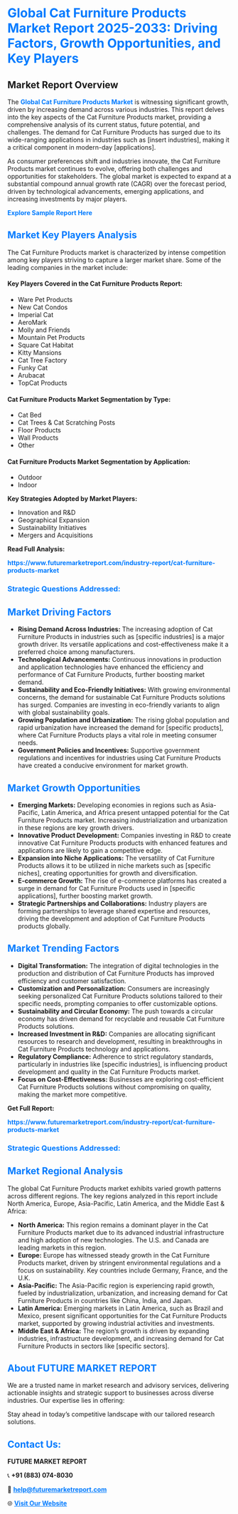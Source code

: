 <h1 style="color: #007BFF;">Global Cat Furniture Products Market Report 2025-2033: Driving Factors, Growth Opportunities, and Key Players</h1>

<section id="overview">
<h2>Market Report Overview</h2>
<p>The <a href="https://www.futuremarketreport.com/industry-report/cat-furniture-products-market" style="color: #007BFF; text-decoration: none;"><strong>Global Cat Furniture Products Market</strong></a> is witnessing significant growth, driven by increasing demand across various industries. This report delves into the key aspects of the Cat Furniture Products market, providing a comprehensive analysis of its current status, future potential, and challenges. The demand for Cat Furniture Products has surged due to its wide-ranging applications in industries such as [insert industries], making it a critical component in modern-day [applications].</p>
<p>As consumer preferences shift and industries innovate, the Cat Furniture Products market continues to evolve, offering both challenges and opportunities for stakeholders. The global market is expected to expand at a substantial compound annual growth rate (CAGR) over the forecast period, driven by technological advancements, emerging applications, and increasing investments by major players.</p>
</section>

<section id="overview">
<p><a href="https://www.futuremarketreport.com/request-sample/reportId=61869" style="color: #007BFF; text-decoration: none;"><strong>Explore Sample Report Here</strong></a></p>
</section>

<section id="key-players">
<h2 style="color: #007BFF;">Market Key Players Analysis</h2>
<p>The Cat Furniture Products market is characterized by intense competition among key players striving to capture a larger market share. Some of the leading companies in the market include:</p>
<h4>Key Players Covered in the Cat Furniture Products Report:</h4>
<ul><li>Ware Pet Products</li><li>New Cat Condos</li><li>Imperial Cat</li><li>AeroMark</li><li>Molly and Friends</li><li>Mountain Pet Products</li><li>Square Cat Habitat</li><li>Kitty Mansions</li><li>Cat Tree Factory</li><li>Funky Cat</li><li>Arubacat</li><li>TopCat Products</li></ul>
<h4>Cat Furniture Products Market Segmentation by Type:</h4>
<ul><li>Cat Bed</li><li>Cat Trees &amp; Cat Scratching Posts</li><li>Floor Products</li><li>Wall Products</li><li>Other</li></ul>

<h4>Cat Furniture Products Market Segmentation by Application:</h4>
<ul><li>Outdoor</li><li>Indoor</li></ul>
<p><strong>Key Strategies Adopted by Market Players:</strong></p>
<ul>
<li>Innovation and R&D</li>
<li>Geographical Expansion</li>
<li>Sustainability Initiatives</li>
<li>Mergers and Acquisitions</li>
</ul>
</section>

<section>
<p><strong>Read Full Analysis: </strong></p><a href="https://www.futuremarketreport.com/industry-report/cat-furniture-products-market" style="color: #007BFF; text-decoration: none;"><strong>https://www.futuremarketreport.com/industry-report/cat-furniture-products-market</strong></a>
<h3 style="color: #007BFF;">Strategic Questions Addressed:</h3>
</section>

<section id="driving-factors">
<h2 style="color: #007BFF;">Market Driving Factors</h2>
<ul>
<li><strong>Rising Demand Across Industries:</strong> The increasing adoption of Cat Furniture Products in industries such as [specific industries] is a major growth driver. Its versatile applications and cost-effectiveness make it a preferred choice among manufacturers.</li>
<li><strong>Technological Advancements:</strong> Continuous innovations in production and application technologies have enhanced the efficiency and performance of Cat Furniture Products, further boosting market demand.</li>
<li><strong>Sustainability and Eco-Friendly Initiatives:</strong> With growing environmental concerns, the demand for sustainable Cat Furniture Products solutions has surged. Companies are investing in eco-friendly variants to align with global sustainability goals.</li>
<li><strong>Growing Population and Urbanization:</strong> The rising global population and rapid urbanization have increased the demand for [specific products], where Cat Furniture Products plays a vital role in meeting consumer needs.</li>
<li><strong>Government Policies and Incentives:</strong> Supportive government regulations and incentives for industries using Cat Furniture Products have created a conducive environment for market growth.</li>
</ul>
</section>

<section id="growth-opportunities">
<h2 style="color: #007BFF;">Market Growth Opportunities</h2>
<ul>
<li><strong>Emerging Markets:</strong> Developing economies in regions such as Asia-Pacific, Latin America, and Africa present untapped potential for the Cat Furniture Products market. Increasing industrialization and urbanization in these regions are key growth drivers.</li>
<li><strong>Innovative Product Development:</strong> Companies investing in R&D to create innovative Cat Furniture Products products with enhanced features and applications are likely to gain a competitive edge.</li>
<li><strong>Expansion into Niche Applications:</strong> The versatility of Cat Furniture Products allows it to be utilized in niche markets such as [specific niches], creating opportunities for growth and diversification.</li>
<li><strong>E-commerce Growth:</strong> The rise of e-commerce platforms has created a surge in demand for Cat Furniture Products used in [specific applications], further boosting market growth.</li>
<li><strong>Strategic Partnerships and Collaborations:</strong> Industry players are forming partnerships to leverage shared expertise and resources, driving the development and adoption of Cat Furniture Products products globally.</li>
</ul>
</section>

<section id="trending-factors">
<h2 style="color: #007BFF;">Market Trending Factors</h2>
<ul>
<li><strong>Digital Transformation:</strong> The integration of digital technologies in the production and distribution of Cat Furniture Products has improved efficiency and customer satisfaction.</li>
<li><strong>Customization and Personalization:</strong> Consumers are increasingly seeking personalized Cat Furniture Products solutions tailored to their specific needs, prompting companies to offer customizable options.</li>
<li><strong>Sustainability and Circular Economy:</strong> The push towards a circular economy has driven demand for recyclable and reusable Cat Furniture Products solutions.</li>
<li><strong>Increased Investment in R&D:</strong> Companies are allocating significant resources to research and development, resulting in breakthroughs in Cat Furniture Products technology and applications.</li>
<li><strong>Regulatory Compliance:</strong> Adherence to strict regulatory standards, particularly in industries like [specific industries], is influencing product development and quality in the Cat Furniture Products market.</li>
<li><strong>Focus on Cost-Effectiveness:</strong> Businesses are exploring cost-efficient Cat Furniture Products solutions without compromising on quality, making the market more competitive.</li>
</ul>
</section>

<section>
<p><strong>Get Full Report: </strong></p><a href="https://www.futuremarketreport.com/industry-report/cat-furniture-products-market" style="color: #007BFF; text-decoration: none;"><strong>https://www.futuremarketreport.com/industry-report/cat-furniture-products-market</strong></a>
<h3 style="color: #007BFF;">Strategic Questions Addressed:</h3>
</section>


<section id="regional-analysis">
<h2 style="color: #007BFF;">Market Regional Analysis</h2>
<p>The global Cat Furniture Products market exhibits varied growth patterns across different regions. The key regions analyzed in this report include North America, Europe, Asia-Pacific, Latin America, and the Middle East & Africa:</p>
<ul>
<li><strong>North America:</strong> This region remains a dominant player in the Cat Furniture Products market due to its advanced industrial infrastructure and high adoption of new technologies. The U.S. and Canada are leading markets in this region.</li>
<li><strong>Europe:</strong> Europe has witnessed steady growth in the Cat Furniture Products market, driven by stringent environmental regulations and a focus on sustainability. Key countries include Germany, France, and the U.K.</li>
<li><strong>Asia-Pacific:</strong> The Asia-Pacific region is experiencing rapid growth, fueled by industrialization, urbanization, and increasing demand for Cat Furniture Products in countries like China, India, and Japan.</li>
<li><strong>Latin America:</strong> Emerging markets in Latin America, such as Brazil and Mexico, present significant opportunities for the Cat Furniture Products market, supported by growing industrial activities and investments.</li>
<li><strong>Middle East & Africa:</strong> The region’s growth is driven by expanding industries, infrastructure development, and increasing demand for Cat Furniture Products in sectors like [specific sectors].</li>
</ul>
</section>

<footer>
<h2 style="color: #007BFF;">About FUTURE MARKET REPORT</h2>
<p>We are a trusted name in market research and advisory services, delivering actionable insights and strategic support to businesses across diverse industries. Our expertise lies in offering:</p>

<p>Stay ahead in today’s competitive landscape with our tailored research solutions.</p>

<h2 style="color: #007BFF;">Contact Us:</h2>
<p><strong>FUTURE MARKET REPORT</strong></p>
<p>📞 <strong>+91 (883) 074-8030</strong></p>
<p>📧 <strong><a href="mailto:help@futuremarketreport.com" style="color: #007BFF;">help@futuremarketreport.com</a></strong></p>
<p>🌐 <strong><a href="https://www.futuremarketreport.com/" style="color: #007BFF;">Visit Our Website</a></strong></p>
</footer>